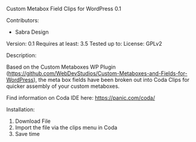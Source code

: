 Custom Metabox Field Clips for WordPress 0.1

Contributors:

- Sabra Design

Version: 0.1 Requires at least: 3.5
Tested up to:
License: GPLv2

Description:

Based on the Custom Metaboxes WP Plugin (https://github.com/WebDevStudios/Custom-Metaboxes-and-Fields-for-WordPress), the meta box fields have been broken out into Coda Clips for quicker assembly of your custom metaboxes.

Find information on Coda IDE here: https://panic.com/coda/

Installation: 

1. Download File 
2. Import the file via the clips menu in Coda
3. Save time

